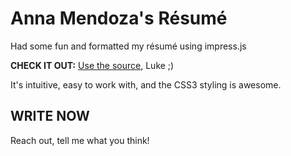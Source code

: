 Anna Mendoza's Résumé
=====================

Had some fun and formatted my résumé using impress.js

**CHECK IT OUT:**
[Use the source](http://github.com/bartaz/impress.js/blob/master/index.html), Luke ;)

It's intuitive, easy to work with, and the CSS3 styling is awesome.

WRITE NOW
-------------

Reach out, tell me what you think!

